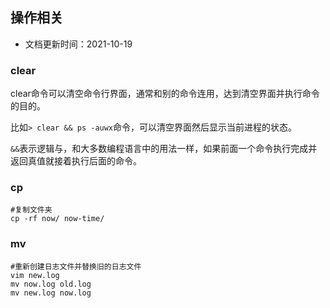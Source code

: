 ## 操作相关

- 文档更新时间：2021-10-19

### clear

clear命令可以清空命令行界面，通常和别的命令连用，达到清空界面并执行命令的目的。

比如`> clear && ps -auwx`命令，可以清空界面然后显示当前进程的状态。

`&&`表示逻辑与，和大多数编程语言中的用法一样，如果前面一个命令执行完成并返回真值就接着执行后面的命令。

### cp

```shell
#复制文件夹
cp -rf now/ now-time/
```

### mv

```shell
#重新创建日志文件并替换旧的日志文件
vim new.log
mv now.log old.log
mv new.log now.log
```
